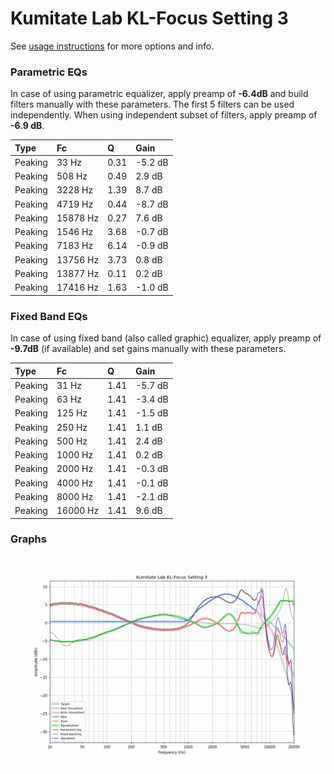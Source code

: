 # Kumitate Lab KL-Focus Setting 3
See [usage instructions](https://github.com/jaakkopasanen/AutoEq#usage) for more options and info.

### Parametric EQs
In case of using parametric equalizer, apply preamp of **-6.4dB** and build filters manually
with these parameters. The first 5 filters can be used independently.
When using independent subset of filters, apply preamp of **-6.9 dB**.

| Type    | Fc       |    Q | Gain    |
|:--------|:---------|:-----|:--------|
| Peaking | 33 Hz    | 0.31 | -5.2 dB |
| Peaking | 508 Hz   | 0.49 | 2.9 dB  |
| Peaking | 3228 Hz  | 1.39 | 8.7 dB  |
| Peaking | 4719 Hz  | 0.44 | -8.7 dB |
| Peaking | 15878 Hz | 0.27 | 7.6 dB  |
| Peaking | 1546 Hz  | 3.68 | -0.7 dB |
| Peaking | 7183 Hz  | 6.14 | -0.9 dB |
| Peaking | 13756 Hz | 3.73 | 0.8 dB  |
| Peaking | 13877 Hz | 0.11 | 0.2 dB  |
| Peaking | 17416 Hz | 1.63 | -1.0 dB |

### Fixed Band EQs
In case of using fixed band (also called graphic) equalizer, apply preamp of **-9.7dB**
(if available) and set gains manually with these parameters.

| Type    | Fc       |    Q | Gain    |
|:--------|:---------|:-----|:--------|
| Peaking | 31 Hz    | 1.41 | -5.7 dB |
| Peaking | 63 Hz    | 1.41 | -3.4 dB |
| Peaking | 125 Hz   | 1.41 | -1.5 dB |
| Peaking | 250 Hz   | 1.41 | 1.1 dB  |
| Peaking | 500 Hz   | 1.41 | 2.4 dB  |
| Peaking | 1000 Hz  | 1.41 | 0.2 dB  |
| Peaking | 2000 Hz  | 1.41 | -0.3 dB |
| Peaking | 4000 Hz  | 1.41 | -0.1 dB |
| Peaking | 8000 Hz  | 1.41 | -2.1 dB |
| Peaking | 16000 Hz | 1.41 | 9.6 dB  |

### Graphs
![](./Kumitate%20Lab%20KL-Focus%20Setting%203.png)